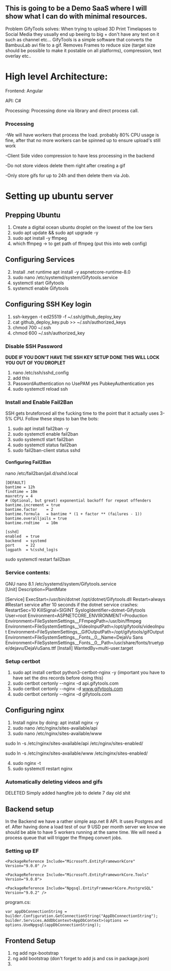## This is going to be a Demo SaaS where I will show what I can do with minimal resources.

Problem GifyTools solves: When trying to upload 3D Print Timelapses to Social Media they usually end up beeing to big + don't have any text on it such as channel etc...
GifyTools is a simple software that converts the BambuuLab avi file to a gif. Removes Frames to reduce size (target size should be possible to make it postable on all platforms), compression, text overlay etc..

# High level Architecture:
Frontend: Angular

API: C#

Processing: Processing done via library and direct process call.

### Processing
-We will have workers that process the load. probably 80% CPU usage is fine, after that no more workers can be spinned up to ensure upload's still work

-Client Side video compression to have less processing in the backend

-Do not store videos delete them right after creating a gif

-Only store gifs for up to 24h and then delete them via Job.


# Setting up ubuntu server

## Prepping Ubuntu
1. Create a digital ocean ubuntu droplet on the lowest of the low tiers
2. sudo apt update && sudo apt upgrade -y
3. sudo apt install -y ffmpeg
4. which ffmpeg -> to get path of ffmpeg (put this into web config)

## Configuring Services 
2. Install .net runtime apt install -y aspnetcore-runtime-8.0
3. sudo nano /etc/systemd/system/Gifytools.service
4. systemctl start Gifytools
5. systemctl enable Gifytools

## Configuring SSH Key login
1. ssh-keygen -t ed25519 -f ~/.ssh/github_deploy_key
2. cat github_deploy_key.pub >> ~/.ssh/authorized_keys
3. chmod 700 ~/.ssh
4. chmod 600 ~/.ssh/authorized_key

### Disable SSH Password
**DUDE IF YOU DON'T HAVE THE SSH KEY SETUP DONE THIS WILL LOCK YOU OUT OF YOU DROPLET**
1. nano /etc/ssh/sshd_config
2. add this
3. PasswordAuthentication no
UsePAM yes
PubkeyAuthentication yes
4. sudo systemctl reload ssh

### Install and Enable Fail2Ban
SSH gets bruteforced all the fucking time to the point that it actually uses 3-5% CPU.
Follow these steps to ban the bots:

1. sudo apt install fail2ban -y
2. sudo systemctl enable fail2ban
3. sudo systemctl start fail2ban
4. sudo systemctl status fail2ban
5. sudo fail2ban-client status sshd

#### Configuring Fail2Ban
nano /etc/fail2ban/jail.d/sshd.local
```
[DEFAULT]
bantime = 12h
findtime = 10m
maxretry = 4
# (Optional, but great) exponential backoff for repeat offenders
bantime.increment = true
bantime.factor    = 2
bantime.formula   = bantime * (1 + factor ** (failures - 1))
bantime.overalljails = true
bantime.rndtime   = 10m

[sshd]
enabled  = true
backend  = systemd
port     = 22
logpath  = %(sshd_log)s
```
sudo systemctl restart fail2ban

### Service contents:

  GNU nano 8.1                            /etc/systemd/system/Gifytools.service                                     
[Unit]
Description=PlantMate

[Service]
ExecStart=/usr/bin/dotnet /opt/dotnet/Gifytools.dll
Restart=always
#Restart service after 10 seconds if the dotnet service crashes:
RestartSec=10
KillSignal=SIGINT
SyslogIdentifier=dotnet-Gifytools
User=root
Environment=ASPNETCORE_ENVIRONMENT=Production
Environment=FileSystemSettings__FFmpegPath=/usr/bin/ffmpeg
Environment=FileSystemSettings__VideoInputPath=/opt/gifytools/videoInput
Environment=FileSystemSettings__GifOutputPath=/opt/gifytools/gifOutput
Environment=FileSystemSettings__Fonts__0__Name=DejaVu Sans
Environment=FileSystemSettings__Fonts__0__Path=/usr/share/fonts/truetype/dejavu/DejaVuSans.ttf
[Install]
WantedBy=multi-user.target


### Setup certbot
1. sudo apt install certbot python3-certbot-nginx -y
(important you have to have set the dns records before doing this)
2. sudo certbot certonly --nginx -d api.gifytools.com
3. sudo certbot certonly --nginx -d www.gifytools.com
4. sudo certbot certonly --nginx -d gifytools.com 

## Configuring nginx
1. Install nginx by doing: apt install nginx -y
2. sudo nano /etc/nginx/sites-available/api
3. sudo nano /etc/nginx/sites-available/www
   
sudo ln -s /etc/nginx/sites-available/api /etc/nginx/sites-enabled/

sudo ln -s /etc/nginx/sites-available/www /etc/nginx/sites-enabled/

4. sudo nginx -t
6. sudo systemctl restart nginx

### Automatically deleting videos and gifs
DELETED
Simply added hangfire job to delete 7 day old shit


## Backend setup
In the Backend we have a rather simple asp.net 8 API. It uses Postgres and ef. After having done a load test of our 9 USD per month server we know we should be able to have 5 workers running at the same time. 
We will need a process queue that will trigger the ffmpeg convert jobs. 

### Setting up EF
    <PackageReference Include="Microsoft.EntityFrameworkCore" Version="9.0.0" />
    
    <PackageReference Include="Microsoft.EntityFrameworkCore.Tools" Version="9.0.0">
    
    <PackageReference Include="Npgsql.EntityFrameworkCore.PostgreSQL" Version="9.0.2" />

program.cs:

    var appDbConnectionString = builder.Configuration.GetConnectionString("AppDbConnectionString");
    builder.Services.AddDbContext<AppDbContext>(options => options.UseNpgsql(appDbConnectionString));


## Frontend Setup
1. ng add ngx-bootstrap
2. ng add bootstrap (don't forget to add js and css in package.json)
3. 


    
